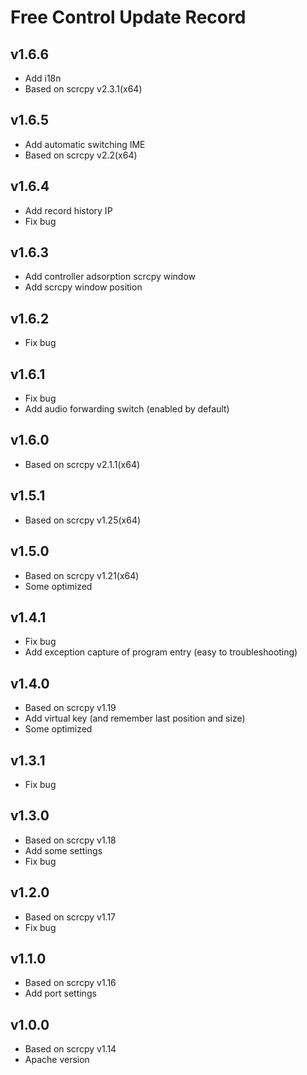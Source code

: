 # Free Control Update Record

## v1.6.6
- Add i18n
- Based on scrcpy v2.3.1(x64)

## v1.6.5
- Add automatic switching IME
- Based on scrcpy v2.2(x64)

## v1.6.4
- Add record history IP
- Fix bug

## v1.6.3
- Add controller adsorption scrcpy window
- Add scrcpy window position

## v1.6.2
- Fix bug

## v1.6.1
- Fix bug
- Add audio forwarding switch (enabled by default)

## v1.6.0
- Based on scrcpy v2.1.1(x64)

## v1.5.1
- Based on scrcpy v1.25(x64)

## v1.5.0
- Based on scrcpy v1.21(x64)
- Some optimized

## v1.4.1
- Fix bug
- Add exception capture of program entry (easy to troubleshooting)

## v1.4.0
- Based on scrcpy v1.19
- Add virtual key (and remember last position and size)
- Some optimized

## v1.3.1
- Fix bug

## v1.3.0
- Based on scrcpy v1.18
- Add some settings
- Fix bug

## v1.2.0
- Based on scrcpy v1.17
- Fix bug

## v1.1.0
- Based on scrcpy v1.16
- Add port settings

## v1.0.0
- Based on scrcpy v1.14
- Apache version
